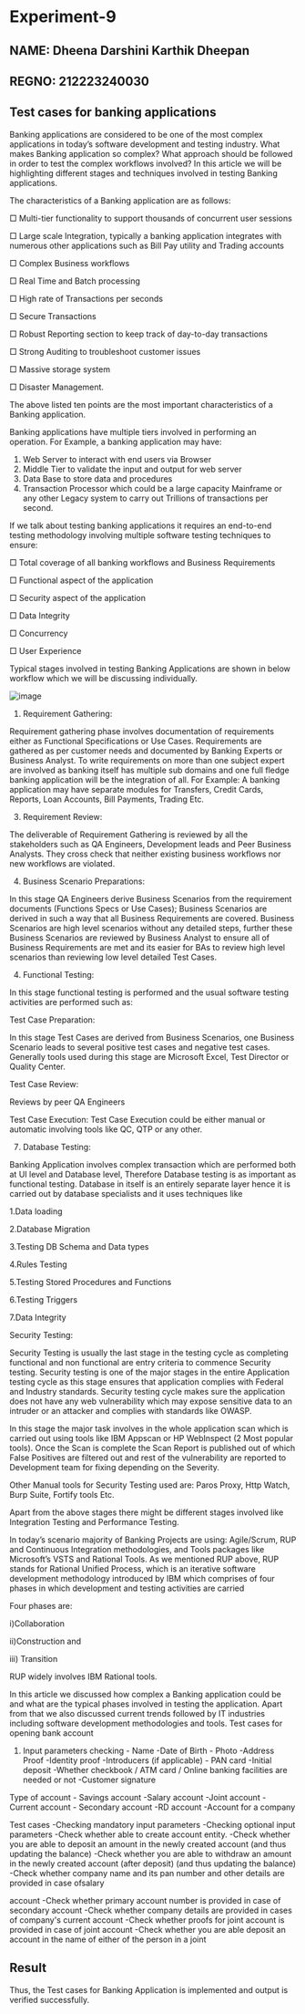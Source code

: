 # Experiment-9
## NAME: Dheena Darshini Karthik Dheepan
## REGNO: 212223240030
## Test cases for banking applications 
Banking applications are considered to be one of the most complex applications in today’s 
software development and testing industry. What makes Banking application so complex? 
What approach should be followed in order to test the complex workflows involved? In this 
article we will be highlighting different stages and techniques involved in testing Banking 
applications.

The characteristics of a Banking application are as follows: 

□ Multi-tier functionality to support thousands of concurrent user sessions

□ Large scale Integration, typically a banking application integrates with 
numerous other applications such as Bill Pay utility and Trading accounts 

□ Complex Business workflows 

□ Real Time and Batch processing 

□ High rate of Transactions per seconds 

□ Secure Transactions 

□ Robust Reporting section to keep track of day-to-day transactions 

□ Strong Auditing to troubleshoot customer issues 

□ Massive storage system 

□ Disaster Management. 

The above listed ten points are the most important characteristics of a Banking 
application. 
 
Banking applications have multiple tiers involved in performing an operation. For Example, a 
banking application may have: 
1. Web Server to interact with end users via Browser 
2. Middle Tier to validate the input and output for web server 
3. Data Base to store data and procedures 
4. Transaction Processor which could be a large capacity Mainframe or any other 
Legacy system to carry out Trillions of transactions per second.

If we talk about testing banking applications it requires an end-to-end testing methodology 
involving multiple software testing techniques to ensure: 

□ Total coverage of all banking workflows and Business Requirements 

□ Functional aspect of the application 

□ Security aspect of the application 

□ Data Integrity 

□ Concurrency 

□ User Experience

Typical stages involved in testing Banking Applications are shown in below workflow 
which we will be discussing individually.

![image](https://github.com/user-attachments/assets/c5702d25-2769-4e29-8931-4e40c2b57d89)

1) Requirement Gathering:

Requirement gathering phase involves documentation of requirements either as Functional 
Specifications or Use Cases. Requirements are gathered as per customer needs and documented 
by Banking Experts or Business Analyst. To write requirements on more than one subject 
expert are involved as banking itself has multiple sub domains and one full fledge banking 
application will be the integration of all. For Example: A banking application may have 
separate modules for Transfers, Credit Cards, Reports, Loan Accounts, Bill Payments, Trading 
Etc. 

3) Requirement Review: 

The deliverable of Requirement Gathering is reviewed by all the stakeholders such as QA 
Engineers, Development leads and Peer Business Analysts. They cross check that neither 
existing business workflows nor new workflows are violated.

4) Business Scenario Preparations: 

In this stage QA Engineers derive Business Scenarios from the requirement documents 
(Functions Specs or Use Cases); Business Scenarios are derived in such a way that all 
Business Requirements are covered. Business Scenarios are high level scenarios without any 
detailed steps, further these Business Scenarios are reviewed by Business Analyst to ensure 
all of Business Requirements are met and its easier for BAs to review high level scenarios 
than reviewing low level detailed Test Cases. 

4) Functional Testing:

In this stage functional testing is performed and the usual software testing activities are 
performed such as:

Test Case Preparation: 

In this stage Test Cases are derived from Business Scenarios, one Business Scenario leads to 
several positive test cases and negative test cases. Generally tools used during this stage are 
Microsoft Excel, Test Director or Quality Center. 

Test Case Review: 

Reviews by peer QA Engineers 

Test Case Execution: 
Test Case Execution could be either manual or automatic involving tools like QC, QTP or 
any other. 

7) Database Testing:

Banking Application involves complex transaction which are performed both at UI level and 
Database level, Therefore Database testing is as important as functional testing. Database in 
itself is an entirely separate layer hence it is carried out by database specialists and it uses 
techniques like

1.Data loading 

2.Database Migration 

3.Testing DB Schema and Data types 

4.Rules Testing 

5.Testing Stored Procedures and Functions 

6.Testing Triggers 

7.Data Integrity 

Security Testing:
 
Security Testing is usually the last stage in the testing cycle as completing functional and non 
functional are entry criteria to commence Security testing. Security testing is one of the major 
stages in the entire Application testing cycle as this stage ensures that application complies 
with Federal and Industry standards. Security testing cycle makes sure the application does not 
have any web vulnerability which may expose sensitive data to an intruder or an attacker and 
complies with standards like OWASP.

In this stage the major task involves in the whole application scan which is carried out using 
tools like IBM Appscan or HP WebInspect (2 Most popular tools). 
Once the Scan is complete the Scan Report is published out of which False Positives are 
filtered out and rest of the vulnerability are reported to Development team for fixing 
depending on the Severity. 

Other Manual tools for Security Testing used are: Paros Proxy, Http Watch, Burp Suite, 
Fortify tools Etc. 

Apart from the above stages there might be different stages involved like Integration Testing 
and Performance Testing. 

In today’s scenario majority of Banking Projects are using: Agile/Scrum, RUP and 
Continuous Integration methodologies, and Tools packages like Microsoft’s VSTS and 
Rational Tools. As we mentioned RUP above, RUP stands for Rational Unified Process, 
which is an iterative software development methodology introduced by IBM which 
comprises of four phases in which development and testing activities are carried 


Four phases are: 

i)Collaboration 

ii)Construction and 

iii) Transition 

RUP widely involves IBM Rational tools. 

In this article we discussed how complex a Banking application could be and what are the 
typical phases involved in testing the application. Apart from that we also discussed current 
trends followed by IT industries including software development methodologies and tools. 
Test cases for opening bank account 

1. Input parameters checking - Name -Date of Birth - Photo -Address Proof -Identity proof -Introducers (if applicable) - PAN card -Initial deposit -Whether checkbook / ATM card / Online banking facilities are needed or not -Customer signature 

Type of account - Savings account -Salary account -Joint account - Current account - Secondary account -RD account -Account for a company 

Test cases -Checking mandatory input parameters -Checking optional input parameters -Check whether able to create account entity. -Check whether you are able to deposit an amount in the newly created account (and thus updating the balance) -Check whether you are able to withdraw an amount in the newly created account (after deposit) (and thus updating the balance) -Check whether company name and its pan number and other details are provided in case ofsalary 

account -Check whether primary account number is provided in case of secondary account -Check whether company details are provided in cases of company's current account -Check whether proofs for joint account is provided in case of joint account -Check whether you are able deposit an account in the name of either of the person in a joint



## Result
Thus, the Test cases for Banking Application is implemented and output is verified successfully.
